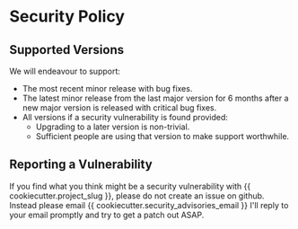 # Security Policy

## Supported Versions

We will endeavour to support:

* The most recent minor release with bug fixes.
* The latest minor release from the last major version for 6 months after a new
    major version is released with critical bug fixes.
* All versions if a security vulnerability is found provided:
    * Upgrading to a later version is non-trivial.
    * Sufficient people are using that version to make support worthwhile.

## Reporting a Vulnerability

If you find what you think might be a security vulnerability with
{{ cookiecutter.project_slug }}, please do not create an issue on github. Instead please
email {{ cookiecutter.security_advisories_email }} I'll reply to your email promptly
and try to get a patch out ASAP.
